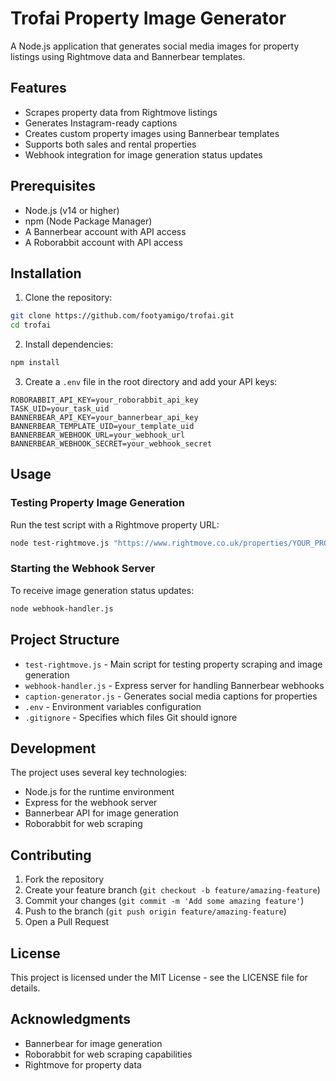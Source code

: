 # Trofai Property Image Generator

A Node.js application that generates social media images for property listings using Rightmove data and Bannerbear templates.

## Features

- Scrapes property data from Rightmove listings
- Generates Instagram-ready captions
- Creates custom property images using Bannerbear templates
- Supports both sales and rental properties
- Webhook integration for image generation status updates

## Prerequisites

- Node.js (v14 or higher)
- npm (Node Package Manager)
- A Bannerbear account with API access
- A Roborabbit account with API access

## Installation

1. Clone the repository:
```bash
git clone https://github.com/footyamigo/trofai.git
cd trofai
```

2. Install dependencies:
```bash
npm install
```

3. Create a `.env` file in the root directory and add your API keys:
```env
ROBORABBIT_API_KEY=your_roborabbit_api_key
TASK_UID=your_task_uid
BANNERBEAR_API_KEY=your_bannerbear_api_key
BANNERBEAR_TEMPLATE_UID=your_template_uid
BANNERBEAR_WEBHOOK_URL=your_webhook_url
BANNERBEAR_WEBHOOK_SECRET=your_webhook_secret
```

## Usage

### Testing Property Image Generation

Run the test script with a Rightmove property URL:
```bash
node test-rightmove.js "https://www.rightmove.co.uk/properties/YOUR_PROPERTY_ID"
```

### Starting the Webhook Server

To receive image generation status updates:
```bash
node webhook-handler.js
```

## Project Structure

- `test-rightmove.js` - Main script for testing property scraping and image generation
- `webhook-handler.js` - Express server for handling Bannerbear webhooks
- `caption-generator.js` - Generates social media captions for properties
- `.env` - Environment variables configuration
- `.gitignore` - Specifies which files Git should ignore

## Development

The project uses several key technologies:
- Node.js for the runtime environment
- Express for the webhook server
- Bannerbear API for image generation
- Roborabbit for web scraping

## Contributing

1. Fork the repository
2. Create your feature branch (`git checkout -b feature/amazing-feature`)
3. Commit your changes (`git commit -m 'Add some amazing feature'`)
4. Push to the branch (`git push origin feature/amazing-feature`)
5. Open a Pull Request

## License

This project is licensed under the MIT License - see the LICENSE file for details.

## Acknowledgments

- Bannerbear for image generation
- Roborabbit for web scraping capabilities
- Rightmove for property data 